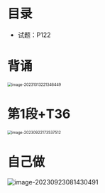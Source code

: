 # 目录

* 试题：P122



# 背诵

<img src="https://cvp.oss-cn-shanghai.aliyuncs.com/picgo/202310132213592.png" alt="image-20231013221346449" style="zoom:60%;" />



# 第1段+T36

<img src="https://cvp.oss-cn-shanghai.aliyuncs.com/picgo/202309221735841.png" alt="image-20230922173537512" style="zoom:60%;" />



# 自己做

![image-20230923081430491](https://cvp.oss-cn-shanghai.aliyuncs.com/picgo/202309230814089.png)

